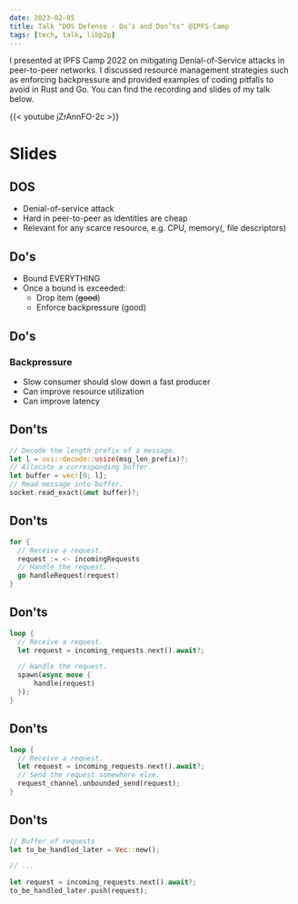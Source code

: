 ```yaml
---
date: 2023-02-05
title: Talk "DOS Defense - Do’s and Don’ts" @IPFS-Camp
tags: [tech, talk, libp2p]
---
```


I presented at IPFS Camp 2022 on mitigating Denial-of-Service attacks in
peer-to-peer networks. I discussed resource management strategies such as
enforcing backpressure and provided examples of coding pitfalls to avoid in Rust
and Go. You can find the recording and slides of my talk below.

{{< youtube jZrAnnFO-2c >}}

# Slides

## DOS

-   Denial-of-service attack
-   Hard in peer-to-peer as identities are cheap
-   Relevant for any scarce resource, e.g. CPU, memory(, file descriptors)

## Do's

-   Bound EVERYTHING
-   Once a bound is exceeded:
    -   Drop item (<del>good</del>)
    -   Enforce backpressure (good)

## Do's

### Backpressure

-   Slow consumer should slow down a fast producer
-   Can improve resource utilization
-   Can improve latency

## Don'ts

``` rust
// Decode the length prefix of a message.
let l = uvi::decode::usize(msg_len_prefix)?;
// Allocate a corresponding buffer.
let buffer = vec![0; l];
// Read message into buffer.
socket.read_exact(&mut buffer)?;
```

## Don'ts

``` go
for {
  // Receive a request.
  request := <- incomingRequests
  // Handle the request.
  go handleRequest(request)
}
```

## Don'ts

``` rust
loop {
  // Receive a request.
  let request = incoming_requests.next().await?;

  // Handle the request.
  spawn(async move {
      handle(request)
  });
}
```

## Don'ts

``` rust
loop {
  // Receive a request.
  let request = incoming_requests.next().await?;
  // Send the request somewhere else.
  request_channel.unbounded_send(request);
}
```

## Don'ts

``` rust
// Buffer of requests
let to_be_handled_later = Vec::new();

// ...

let request = incoming_requests.next().await?;
to_be_handled_later.push(request);
```


